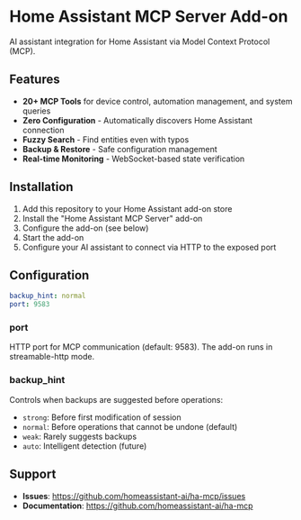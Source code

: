 # Home Assistant MCP Server Add-on

AI assistant integration for Home Assistant via Model Context Protocol (MCP).

## Features

- **20+ MCP Tools** for device control, automation management, and system queries
- **Zero Configuration** - Automatically discovers Home Assistant connection
- **Fuzzy Search** - Find entities even with typos
- **Backup & Restore** - Safe configuration management
- **Real-time Monitoring** - WebSocket-based state verification

## Installation

1. Add this repository to your Home Assistant add-on store
2. Install the "Home Assistant MCP Server" add-on
3. Configure the add-on (see below)
4. Start the add-on
5. Configure your AI assistant to connect via HTTP to the exposed port

## Configuration

```yaml
backup_hint: normal
port: 9583
```

### port

HTTP port for MCP communication (default: 9583). The add-on runs in streamable-http mode.

### backup_hint

Controls when backups are suggested before operations:

- `strong`: Before first modification of session
- `normal`: Before operations that cannot be undone (default)
- `weak`: Rarely suggests backups
- `auto`: Intelligent detection (future)

## Support

- **Issues**: https://github.com/homeassistant-ai/ha-mcp/issues
- **Documentation**: https://github.com/homeassistant-ai/ha-mcp
